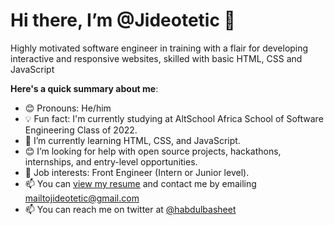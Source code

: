 # Hi there, I’m @Jideotetic 👋

Highly motivated software engineer in training with a flair for developing interactive and responsive websites, skilled with basic HTML, CSS and JavaScript

**Here's a quick summary about me**:

- 😊 Pronouns: He/him
- 💡 Fun fact: I'm currently studying at AltSchool Africa School of Software Engineering Class of 2022.
- 🌱 I’m currently learning HTML, CSS, and JavaScript.
- 😊 I’m looking for help with open source projects, hackathons, internships, and entry-level opportunities.
- 💼 Job interests: Front Engineer (Intern or Junior level).
- 📫 You can [view my resume](#) and contact me by emailing mailtojideotetic@gmail.com
- 📫 You can reach me on twitter at [@habdulbasheet](https://mobile.twitter.com/habdulbasheet)

<!---
Jideotetic/Jideotetic is a ✨ special ✨ repository because its `README.md` (this file) appears on your GitHub profile.
You can click the Preview link to take a look at your changes.
--->
